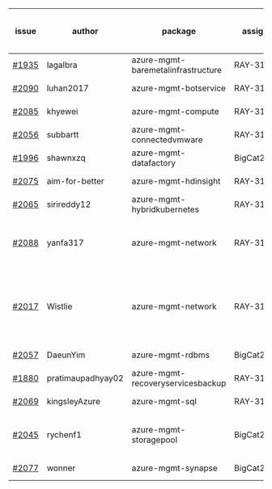 | issue | author | package | assignee | bot advice | created date of issue | delay from created date |
| ------ | ------ | ------ | ------ | ------ | ------ | :-----: |
| [#1935](https://github.com/Azure/sdk-release-request/issues/1935) | lagalbra | azure-mgmt-baremetalinfrastructure | RAY-316 |   | 2021-09-09 | 29 |
| [#2090](https://github.com/Azure/sdk-release-request/issues/2090) | luhan2017 | azure-mgmt-botservice | RAY-316 |   | 2021-10-09 | 0 |
| [#2085](https://github.com/Azure/sdk-release-request/issues/2085) | khyewei | azure-mgmt-compute | RAY-316 |   | 2021-10-08 | 0 |
| [#2056](https://github.com/Azure/sdk-release-request/issues/2056) | subbartt | azure-mgmt-connectedvmware | RAY-316 |   | 2021-10-02 | 7 |
| [#1996](https://github.com/Azure/sdk-release-request/issues/1996) | shawnxzq | azure-mgmt-datafactory | BigCat20196 | new comment for author. | 2021-09-18 | 21 |
| [#2075](https://github.com/Azure/sdk-release-request/issues/2075) | aim-for-better | azure-mgmt-hdinsight | RAY-316 |   | 2021-10-08 | 1 |
| [#2065](https://github.com/Azure/sdk-release-request/issues/2065) | sirireddy12 | azure-mgmt-hybridkubernetes | RAY-316 |   | 2021-10-04 | 4 |
| [#2088](https://github.com/Azure/sdk-release-request/issues/2088) | yanfa317 | azure-mgmt-network | RAY-316 | Warning:There is duplicated issue for azure-mgmt-network.   | 2021-10-08 | 0 |
| [#2017](https://github.com/Azure/sdk-release-request/issues/2017) | Wistlie | azure-mgmt-network | RAY-316 | Warning:There is duplicated issue for azure-mgmt-network. new comment for author. | 2021-09-21 | 17 |
| [#2057](https://github.com/Azure/sdk-release-request/issues/2057) | DaeunYim | azure-mgmt-rdbms | BigCat20196 |   | 2021-10-03 | 5 |
| [#1880](https://github.com/Azure/sdk-release-request/issues/1880) | pratimaupadhyay02 | azure-mgmt-recoveryservicesbackup | RAY-316 |   | 2021-08-23 | 47 |
| [#2069](https://github.com/Azure/sdk-release-request/issues/2069) | kingsleyAzure | azure-mgmt-sql | RAY-316 |   | 2021-10-05 | 3 |
| [#2045](https://github.com/Azure/sdk-release-request/issues/2045) | rychenf1 | azure-mgmt-storagepool | BigCat20196 | delay for a long time and better to handle now. | 2021-09-28 | 10 |
| [#2077](https://github.com/Azure/sdk-release-request/issues/2077) | wonner | azure-mgmt-synapse | BigCat20196 |   | 2021-10-08 | 0 |
